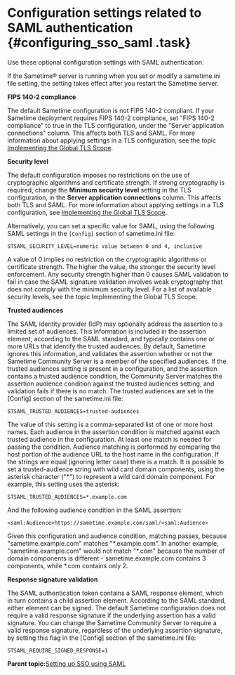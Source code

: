# Configuration settings related to SAML authentication {#configuring_sso_saml .task}

Use these optional configuration settings with SAML authentication.

If the Sametime® server is running when you set or modify a sametime.ini file setting, the setting takes effect after you restart the Sametime server.

**FIPS 140-2 compliance**

The default Sametime configuration is not FIPS 140-2 compliant. If your Sametime deployment requires FIPS 140-2 compliance, set "FIPS 140-2 compliance" to true in the TLS configuration, under the "Server application connections" column. This affects both TLS and SAML. For more information about applying settings in a TLS configuration, see the topic [Implementing the Global TLS Scope](implement_tls_configuration.md).

**Security level**

The default configuration imposes no restrictions on the use of cryptographic algorithms and certificate strength. If strong cryptography is required, change the **Minimum security level** setting in the TLS configuration, in the **Server application connections** column. This affects both TLS and SAML. For more information about applying settings in a TLS configuration, see [Implementing the Global TLS Scope](implement_tls_configuration.md).

Alternatively, you can set a specific value for SAML, using the following SAML settings in the `[Config]` section of sametime.ini file:

```
STSAML_SECURITY_LEVEL=numeric value between 0 and 4, inclusive 
```

A value of 0 implies no restriction on the cryptographic algorithms or certificate strength. The higher the value, the stronger the security level enforcement. Any security strength higher than 0 causes SAML validation to fail in case the SAML signature validation involves weak cryptography that does not comply with the minimum security level. For a list of available security levels, see the topic Implementing the Global TLS Scope.

**Trusted audiences**

The SAML identity provider \(IdP\) may optionally address the assertion to a limited set of audiences. This information is included in the assertion element, according to the SAML standard, and typically contains one or more URLs that identify the trusted audiences. By default, Sametime ignores this information, and validates the assertion whether or not the Sametime Community Server is a member of the specified audiences. If the trusted audiences setting is present in a configuration, and the assertion contains a trusted audience condition, the Community Server matches the assertion audience condition against the trusted audiences setting, and validation fails if there is no match. The trusted audiences are set in the \[Config\] section of the sametime.ini file:

```
STSAML_TRUSTED_AUDIENCES=trusted-audiences 
```

The value of this setting is a comma-separated list of one or more host names. Each audience in the assertion condition is matched against each trusted audience in the configuration. At least one match is needed for passing the condition. Audience matching is performed by comparing the host portion of the audience URL to the host name in the configuration. If the strings are equal \(ignoring letter case\) there is a match. It is possible to set a trusted-audience string with wild card domain components, using the asterisk character \("\*"\) to represent a wild card domain component. For example, this setting uses the asterisk: 

``` {#codeblock_dps_5jj_g5b}
STSAML_TRUSTED_AUDIENCES=*.example.com 
```

And the following audience condition in the SAML assertion:

``` {#codeblock_yzj_bkj_g5b}
<saml:Audience>https://sametime.example.com/saml/<saml:Audience> 
```

Given this configuration and audience condition, matching passes, because "sametime.example.com" matches "\*.example.com". In another example, "sametime.example.com" would not match "\*.com" because the number of domain components is different - sametime.example.com contains 3 components, while \*.com contains only 2.

**Response signature validation**

The SAML authentication token contains a SAML response element, which in turn contains a child assertion element. According to the SAML standard, either element can be signed. The default Sametime configuration does not require a valid response signature if the underlying assertion has a valid signature. You can change the Sametime Community Server to require a valid response signature, regardless of the underlying assertion signature, by setting this flag in the \[Config\] section of the sametime.ini file:

`STSAML_REQUIRE_SIGNED_RESPONSE=1`

**Parent topic:**[Setting up SSO using SAML](enabling_sso_saml.md)

